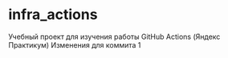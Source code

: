 # infra_actions
Учебный проект для изучения работы GitHub Actions (Яндекс Практикум)
Изменения для коммита 1 
